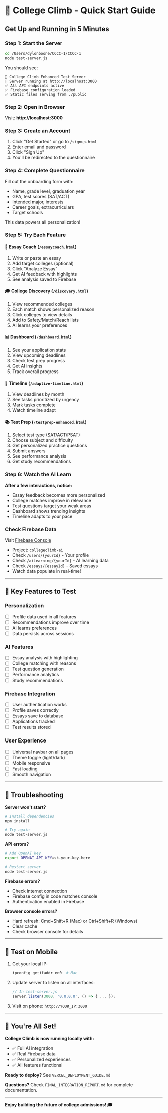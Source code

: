 # 🚀 College Climb - Quick Start Guide

## Get Up and Running in 5 Minutes

### Step 1: Start the Server
```bash
cd /Users/dylonboone/CCCC-1/CCCC-1
node test-server.js
```

You should see:
```
🚀 College Climb Enhanced Test Server
📍 Server running at http://localhost:3000
✅ All API endpoints active
✅ Firebase configuration loaded
✅ Static files serving from ./public
```

### Step 2: Open in Browser
Visit: **http://localhost:3000**

### Step 3: Create an Account
1. Click "Get Started" or go to `/signup.html`
2. Enter email and password
3. Click "Sign Up"
4. You'll be redirected to the questionnaire

### Step 4: Complete Questionnaire
Fill out the onboarding form with:
- Name, grade level, graduation year
- GPA, test scores (SAT/ACT)
- Intended major, interests
- Career goals, extracurriculars
- Target schools

This data powers all personalization!

### Step 5: Try Each Feature

#### 📝 Essay Coach (`/essaycoach.html`)
1. Write or paste an essay
2. Add target colleges (optional)
3. Click "Analyze Essay"
4. Get AI feedback with highlights
5. See analysis saved to Firebase

#### 🎓 College Discovery (`/discovery.html`)
1. View recommended colleges
2. Each match shows personalized reason
3. Click colleges to view details
4. Add to Safety/Match/Reach lists
5. AI learns your preferences

#### 📊 Dashboard (`/dashboard.html`)
1. See your application stats
2. View upcoming deadlines
3. Check test prep progress
4. Get AI insights
5. Track overall progress

#### 📅 Timeline (`/adaptive-timeline.html`)
1. View deadlines by month
2. See tasks prioritized by urgency
3. Mark tasks complete
4. Watch timeline adapt

#### 📚 Test Prep (`/testprep-enhanced.html`)
1. Select test type (SAT/ACT/PSAT)
2. Choose subject and difficulty
3. Get personalized practice questions
4. Submit answers
5. See performance analysis
6. Get study recommendations

### Step 6: Watch the AI Learn

**After a few interactions, notice:**
- Essay feedback becomes more personalized
- College matches improve in relevance
- Test questions target your weak areas
- Dashboard shows trending insights
- Timeline adapts to your pace

### Check Firebase Data

Visit [Firebase Console](https://console.firebase.google.com/)
- Project: `collegeclimb-ai`
- Check `/users/{yourId}` - Your profile
- Check `/aiLearning/{yourId}` - AI learning data
- Check `/essays/{essayId}` - Saved essays
- Watch data populate in real-time!

---

## 🎯 Key Features to Test

### Personalization
- [ ] Profile data used in all features
- [ ] Recommendations improve over time
- [ ] AI learns preferences
- [ ] Data persists across sessions

### AI Features
- [ ] Essay analysis with highlighting
- [ ] College matching with reasons
- [ ] Test question generation
- [ ] Performance analytics
- [ ] Study recommendations

### Firebase Integration
- [ ] User authentication works
- [ ] Profile saves correctly
- [ ] Essays save to database
- [ ] Applications tracked
- [ ] Test results stored

### User Experience
- [ ] Universal navbar on all pages
- [ ] Theme toggle (light/dark)
- [ ] Mobile responsive
- [ ] Fast loading
- [ ] Smooth navigation

---

## 🐛 Troubleshooting

**Server won't start?**
```bash
# Install dependencies
npm install

# Try again
node test-server.js
```

**API errors?**
```bash
# Add OpenAI key
export OPENAI_API_KEY=sk-your-key-here

# Restart server
node test-server.js
```

**Firebase errors?**
- Check internet connection
- Firebase config in code matches console
- Authentication enabled in Firebase

**Browser console errors?**
- Hard refresh: Cmd+Shift+R (Mac) or Ctrl+Shift+R (Windows)
- Clear cache
- Check browser console for details

---

## 📱 Test on Mobile

1. Get your local IP:
   ```bash
   ipconfig getifaddr en0  # Mac
   ```

2. Update server to listen on all interfaces:
   ```javascript
   // In test-server.js
   server.listen(3000, '0.0.0.0', () => { ... });
   ```

3. Visit on phone: `http://YOUR_IP:3000`

---

## 🎉 You're All Set!

**College Climb is now running locally with:**
- ✅ Full AI integration
- ✅ Real Firebase data
- ✅ Personalized experiences
- ✅ All features functional

**Ready to deploy?** See `VERCEL_DEPLOYMENT_GUIDE.md`

**Questions?** Check `FINAL_INTEGRATION_REPORT.md` for complete documentation.

---

**Enjoy building the future of college admissions! 🎓**
